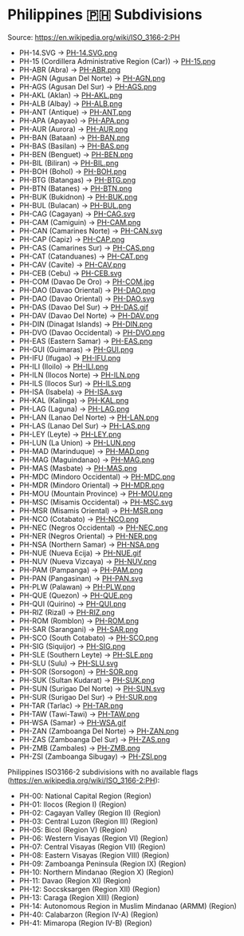 # Philippines 🇵🇭 Subdivisions

Source: https://en.wikipedia.org/wiki/ISO_3166-2:PH

* PH-14.SVG -> [PH-14.SVG.png](https://github.com/amckenna41/iso3166-flag-icons/blob/main/iso3166-2-icons/PH/PH-14.SVG.png)
* PH-15 (Cordillera Administrative Region (Car)) -> [PH-15.png](https://github.com/amckenna41/iso3166-flag-icons/blob/main/iso3166-2-icons/PH/PH-15.png)
* PH-ABR (Abra) -> [PH-ABR.png](https://github.com/amckenna41/iso3166-flag-icons/blob/main/iso3166-2-icons/PH/PH-ABR.png)
* PH-AGN (Agusan Del Norte) -> [PH-AGN.png](https://github.com/amckenna41/iso3166-flag-icons/blob/main/iso3166-2-icons/PH/PH-AGN.png)
* PH-AGS (Agusan Del Sur) -> [PH-AGS.png](https://github.com/amckenna41/iso3166-flag-icons/blob/main/iso3166-2-icons/PH/PH-AGS.png)
* PH-AKL (Aklan) -> [PH-AKL.png](https://github.com/amckenna41/iso3166-flag-icons/blob/main/iso3166-2-icons/PH/PH-AKL.png)
* PH-ALB (Albay) -> [PH-ALB.png](https://github.com/amckenna41/iso3166-flag-icons/blob/main/iso3166-2-icons/PH/PH-ALB.png)
* PH-ANT (Antique) -> [PH-ANT.png](https://github.com/amckenna41/iso3166-flag-icons/blob/main/iso3166-2-icons/PH/PH-ANT.png)
* PH-APA (Apayao) -> [PH-APA.png](https://github.com/amckenna41/iso3166-flag-icons/blob/main/iso3166-2-icons/PH/PH-APA.png)
* PH-AUR (Aurora) -> [PH-AUR.png](https://github.com/amckenna41/iso3166-flag-icons/blob/main/iso3166-2-icons/PH/PH-AUR.png)
* PH-BAN (Bataan) -> [PH-BAN.png](https://github.com/amckenna41/iso3166-flag-icons/blob/main/iso3166-2-icons/PH/PH-BAN.png)
* PH-BAS (Basilan) -> [PH-BAS.png](https://github.com/amckenna41/iso3166-flag-icons/blob/main/iso3166-2-icons/PH/PH-BAS.png)
* PH-BEN (Benguet) -> [PH-BEN.png](https://github.com/amckenna41/iso3166-flag-icons/blob/main/iso3166-2-icons/PH/PH-BEN.png)
* PH-BIL (Biliran) -> [PH-BIL.png](https://github.com/amckenna41/iso3166-flag-icons/blob/main/iso3166-2-icons/PH/PH-BIL.png)
* PH-BOH (Bohol) -> [PH-BOH.png](https://github.com/amckenna41/iso3166-flag-icons/blob/main/iso3166-2-icons/PH/PH-BOH.png)
* PH-BTG (Batangas) -> [PH-BTG.png](https://github.com/amckenna41/iso3166-flag-icons/blob/main/iso3166-2-icons/PH/PH-BTG.png)
* PH-BTN (Batanes) -> [PH-BTN.png](https://github.com/amckenna41/iso3166-flag-icons/blob/main/iso3166-2-icons/PH/PH-BTN.png)
* PH-BUK (Bukidnon) -> [PH-BUK.png](https://github.com/amckenna41/iso3166-flag-icons/blob/main/iso3166-2-icons/PH/PH-BUK.png)
* PH-BUL (Bulacan) -> [PH-BUL.png](https://github.com/amckenna41/iso3166-flag-icons/blob/main/iso3166-2-icons/PH/PH-BUL.png)
* PH-CAG (Cagayan) -> [PH-CAG.svg](https://github.com/amckenna41/iso3166-flag-icons/blob/main/iso3166-2-icons/PH/PH-CAG.svg)
* PH-CAM (Camiguin) -> [PH-CAM.png](https://github.com/amckenna41/iso3166-flag-icons/blob/main/iso3166-2-icons/PH/PH-CAM.png)
* PH-CAN (Camarines Norte) -> [PH-CAN.svg](https://github.com/amckenna41/iso3166-flag-icons/blob/main/iso3166-2-icons/PH/PH-CAN.svg)
* PH-CAP (Capiz) -> [PH-CAP.png](https://github.com/amckenna41/iso3166-flag-icons/blob/main/iso3166-2-icons/PH/PH-CAP.png)
* PH-CAS (Camarines Sur) -> [PH-CAS.png](https://github.com/amckenna41/iso3166-flag-icons/blob/main/iso3166-2-icons/PH/PH-CAS.png)
* PH-CAT (Catanduanes) -> [PH-CAT.png](https://github.com/amckenna41/iso3166-flag-icons/blob/main/iso3166-2-icons/PH/PH-CAT.png)
* PH-CAV (Cavite) -> [PH-CAV.png](https://github.com/amckenna41/iso3166-flag-icons/blob/main/iso3166-2-icons/PH/PH-CAV.png)
* PH-CEB (Cebu) -> [PH-CEB.svg](https://github.com/amckenna41/iso3166-flag-icons/blob/main/iso3166-2-icons/PH/PH-CEB.svg)
* PH-COM (Davao De Oro) -> [PH-COM.jpg](https://github.com/amckenna41/iso3166-flag-icons/blob/main/iso3166-2-icons/PH/PH-COM.jpg)
* PH-DAO (Davao Oriental) -> [PH-DAO.png](https://github.com/amckenna41/iso3166-flag-icons/blob/main/iso3166-2-icons/PH/PH-DAO.png)
* PH-DAO (Davao Oriental) -> [PH-DAO.svg](https://github.com/amckenna41/iso3166-flag-icons/blob/main/iso3166-2-icons/PH/PH-DAO.svg)
* PH-DAS (Davao Del Sur) -> [PH-DAS.gif](https://github.com/amckenna41/iso3166-flag-icons/blob/main/iso3166-2-icons/PH/PH-DAS.gif)
* PH-DAV (Davao Del Norte) -> [PH-DAV.png](https://github.com/amckenna41/iso3166-flag-icons/blob/main/iso3166-2-icons/PH/PH-DAV.png)
* PH-DIN (Dinagat Islands) -> [PH-DIN.png](https://github.com/amckenna41/iso3166-flag-icons/blob/main/iso3166-2-icons/PH/PH-DIN.png)
* PH-DVO (Davao Occidental) -> [PH-DVO.png](https://github.com/amckenna41/iso3166-flag-icons/blob/main/iso3166-2-icons/PH/PH-DVO.png)
* PH-EAS (Eastern Samar) -> [PH-EAS.png](https://github.com/amckenna41/iso3166-flag-icons/blob/main/iso3166-2-icons/PH/PH-EAS.png)
* PH-GUI (Guimaras) -> [PH-GUI.png](https://github.com/amckenna41/iso3166-flag-icons/blob/main/iso3166-2-icons/PH/PH-GUI.png)
* PH-IFU (Ifugao) -> [PH-IFU.png](https://github.com/amckenna41/iso3166-flag-icons/blob/main/iso3166-2-icons/PH/PH-IFU.png)
* PH-ILI (Iloilo) -> [PH-ILI.png](https://github.com/amckenna41/iso3166-flag-icons/blob/main/iso3166-2-icons/PH/PH-ILI.png)
* PH-ILN (Ilocos Norte) -> [PH-ILN.png](https://github.com/amckenna41/iso3166-flag-icons/blob/main/iso3166-2-icons/PH/PH-ILN.png)
* PH-ILS (Ilocos Sur) -> [PH-ILS.png](https://github.com/amckenna41/iso3166-flag-icons/blob/main/iso3166-2-icons/PH/PH-ILS.png)
* PH-ISA (Isabela) -> [PH-ISA.svg](https://github.com/amckenna41/iso3166-flag-icons/blob/main/iso3166-2-icons/PH/PH-ISA.svg)
* PH-KAL (Kalinga) -> [PH-KAL.png](https://github.com/amckenna41/iso3166-flag-icons/blob/main/iso3166-2-icons/PH/PH-KAL.png)
* PH-LAG (Laguna) -> [PH-LAG.png](https://github.com/amckenna41/iso3166-flag-icons/blob/main/iso3166-2-icons/PH/PH-LAG.png)
* PH-LAN (Lanao Del Norte) -> [PH-LAN.png](https://github.com/amckenna41/iso3166-flag-icons/blob/main/iso3166-2-icons/PH/PH-LAN.png)
* PH-LAS (Lanao Del Sur) -> [PH-LAS.png](https://github.com/amckenna41/iso3166-flag-icons/blob/main/iso3166-2-icons/PH/PH-LAS.png)
* PH-LEY (Leyte) -> [PH-LEY.png](https://github.com/amckenna41/iso3166-flag-icons/blob/main/iso3166-2-icons/PH/PH-LEY.png)
* PH-LUN (La Union) -> [PH-LUN.png](https://github.com/amckenna41/iso3166-flag-icons/blob/main/iso3166-2-icons/PH/PH-LUN.png)
* PH-MAD (Marinduque) -> [PH-MAD.png](https://github.com/amckenna41/iso3166-flag-icons/blob/main/iso3166-2-icons/PH/PH-MAD.png)
* PH-MAG (Maguindanao) -> [PH-MAG.png](https://github.com/amckenna41/iso3166-flag-icons/blob/main/iso3166-2-icons/PH/PH-MAG.png)
* PH-MAS (Masbate) -> [PH-MAS.png](https://github.com/amckenna41/iso3166-flag-icons/blob/main/iso3166-2-icons/PH/PH-MAS.png)
* PH-MDC (Mindoro Occidental) -> [PH-MDC.png](https://github.com/amckenna41/iso3166-flag-icons/blob/main/iso3166-2-icons/PH/PH-MDC.png)
* PH-MDR (Mindoro Oriental) -> [PH-MDR.png](https://github.com/amckenna41/iso3166-flag-icons/blob/main/iso3166-2-icons/PH/PH-MDR.png)
* PH-MOU (Mountain Province) -> [PH-MOU.png](https://github.com/amckenna41/iso3166-flag-icons/blob/main/iso3166-2-icons/PH/PH-MOU.png)
* PH-MSC (Misamis Occidental) -> [PH-MSC.svg](https://github.com/amckenna41/iso3166-flag-icons/blob/main/iso3166-2-icons/PH/PH-MSC.svg)
* PH-MSR (Misamis Oriental) -> [PH-MSR.png](https://github.com/amckenna41/iso3166-flag-icons/blob/main/iso3166-2-icons/PH/PH-MSR.png)
* PH-NCO (Cotabato) -> [PH-NCO.png](https://github.com/amckenna41/iso3166-flag-icons/blob/main/iso3166-2-icons/PH/PH-NCO.png)
* PH-NEC (Negros Occidental) -> [PH-NEC.png](https://github.com/amckenna41/iso3166-flag-icons/blob/main/iso3166-2-icons/PH/PH-NEC.png)
* PH-NER (Negros Oriental) -> [PH-NER.png](https://github.com/amckenna41/iso3166-flag-icons/blob/main/iso3166-2-icons/PH/PH-NER.png)
* PH-NSA (Northern Samar) -> [PH-NSA.png](https://github.com/amckenna41/iso3166-flag-icons/blob/main/iso3166-2-icons/PH/PH-NSA.png)
* PH-NUE (Nueva Ecija) -> [PH-NUE.gif](https://github.com/amckenna41/iso3166-flag-icons/blob/main/iso3166-2-icons/PH/PH-NUE.gif)
* PH-NUV (Nueva Vizcaya) -> [PH-NUV.png](https://github.com/amckenna41/iso3166-flag-icons/blob/main/iso3166-2-icons/PH/PH-NUV.png)
* PH-PAM (Pampanga) -> [PH-PAM.png](https://github.com/amckenna41/iso3166-flag-icons/blob/main/iso3166-2-icons/PH/PH-PAM.png)
* PH-PAN (Pangasinan) -> [PH-PAN.svg](https://github.com/amckenna41/iso3166-flag-icons/blob/main/iso3166-2-icons/PH/PH-PAN.svg)
* PH-PLW (Palawan) -> [PH-PLW.png](https://github.com/amckenna41/iso3166-flag-icons/blob/main/iso3166-2-icons/PH/PH-PLW.png)
* PH-QUE (Quezon) -> [PH-QUE.png](https://github.com/amckenna41/iso3166-flag-icons/blob/main/iso3166-2-icons/PH/PH-QUE.png)
* PH-QUI (Quirino) -> [PH-QUI.png](https://github.com/amckenna41/iso3166-flag-icons/blob/main/iso3166-2-icons/PH/PH-QUI.png)
* PH-RIZ (Rizal) -> [PH-RIZ.png](https://github.com/amckenna41/iso3166-flag-icons/blob/main/iso3166-2-icons/PH/PH-RIZ.png)
* PH-ROM (Romblon) -> [PH-ROM.png](https://github.com/amckenna41/iso3166-flag-icons/blob/main/iso3166-2-icons/PH/PH-ROM.png)
* PH-SAR (Sarangani) -> [PH-SAR.png](https://github.com/amckenna41/iso3166-flag-icons/blob/main/iso3166-2-icons/PH/PH-SAR.png)
* PH-SCO (South Cotabato) -> [PH-SCO.png](https://github.com/amckenna41/iso3166-flag-icons/blob/main/iso3166-2-icons/PH/PH-SCO.png)
* PH-SIG (Siquijor) -> [PH-SIG.png](https://github.com/amckenna41/iso3166-flag-icons/blob/main/iso3166-2-icons/PH/PH-SIG.png)
* PH-SLE (Southern Leyte) -> [PH-SLE.png](https://github.com/amckenna41/iso3166-flag-icons/blob/main/iso3166-2-icons/PH/PH-SLE.png)
* PH-SLU (Sulu) -> [PH-SLU.svg](https://github.com/amckenna41/iso3166-flag-icons/blob/main/iso3166-2-icons/PH/PH-SLU.svg)
* PH-SOR (Sorsogon) -> [PH-SOR.png](https://github.com/amckenna41/iso3166-flag-icons/blob/main/iso3166-2-icons/PH/PH-SOR.png)
* PH-SUK (Sultan Kudarat) -> [PH-SUK.png](https://github.com/amckenna41/iso3166-flag-icons/blob/main/iso3166-2-icons/PH/PH-SUK.png)
* PH-SUN (Surigao Del Norte) -> [PH-SUN.svg](https://github.com/amckenna41/iso3166-flag-icons/blob/main/iso3166-2-icons/PH/PH-SUN.svg)
* PH-SUR (Surigao Del Sur) -> [PH-SUR.png](https://github.com/amckenna41/iso3166-flag-icons/blob/main/iso3166-2-icons/PH/PH-SUR.png)
* PH-TAR (Tarlac) -> [PH-TAR.png](https://github.com/amckenna41/iso3166-flag-icons/blob/main/iso3166-2-icons/PH/PH-TAR.png)
* PH-TAW (Tawi-Tawi) -> [PH-TAW.png](https://github.com/amckenna41/iso3166-flag-icons/blob/main/iso3166-2-icons/PH/PH-TAW.png)
* PH-WSA (Samar) -> [PH-WSA.gif](https://github.com/amckenna41/iso3166-flag-icons/blob/main/iso3166-2-icons/PH/PH-WSA.gif)
* PH-ZAN (Zamboanga Del Norte) -> [PH-ZAN.png](https://github.com/amckenna41/iso3166-flag-icons/blob/main/iso3166-2-icons/PH/PH-ZAN.png)
* PH-ZAS (Zamboanga Del Sur) -> [PH-ZAS.png](https://github.com/amckenna41/iso3166-flag-icons/blob/main/iso3166-2-icons/PH/PH-ZAS.png)
* PH-ZMB (Zambales) -> [PH-ZMB.png](https://github.com/amckenna41/iso3166-flag-icons/blob/main/iso3166-2-icons/PH/PH-ZMB.png)
* PH-ZSI (Zamboanga Sibugay) -> [PH-ZSI.png](https://github.com/amckenna41/iso3166-flag-icons/blob/main/iso3166-2-icons/PH/PH-ZSI.png)

Philippines ISO3166-2 subdivisions with no available flags (https://en.wikipedia.org/wiki/ISO_3166-2:PH):

* PH-00: National Capital Region (Region)
* PH-01: Ilocos (Region I) (Region)
* PH-02: Cagayan Valley (Region II) (Region)
* PH-03: Central Luzon (Region III) (Region)
* PH-05: Bicol (Region V) (Region)
* PH-06: Western Visayas (Region VI) (Region)
* PH-07: Central Visayas (Region VII) (Region)
* PH-08: Eastern Visayas (Region VIII) (Region)
* PH-09: Zamboanga Peninsula (Region IX) (Region)
* PH-10: Northern Mindanao (Region X) (Region)
* PH-11: Davao (Region XI) (Region)
* PH-12: Soccsksargen (Region XII) (Region)
* PH-13: Caraga (Region XIII) (Region)
* PH-14: Autonomous Region in Muslim Mindanao (ARMM) (Region)
* PH-40: Calabarzon (Region IV-A) (Region)
* PH-41: Mimaropa (Region IV-B) (Region)
